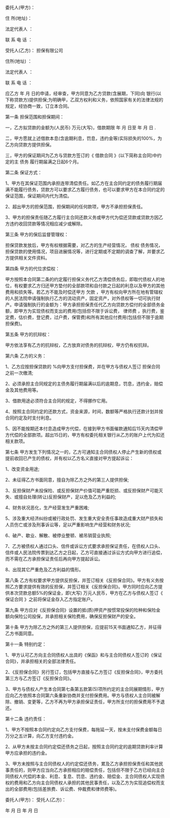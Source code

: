 
 


委托人(甲方)：


住 所(地址)：


法定代表人 ：


联 系 电 话 ：


受托人(乙方)：  担保有限公司


住所(地址) ：


法定代表人 ：


联 系 电 话 ：


应乙方 年 月 日的申请，经审查，甲方同意为乙方贷款(含展期，下同)向    银行(以下称贷款方)提供担保;为明确甲，乙双方权利和义务，依照国家有关的法律法规的规定，经协商一致，订立本合同。


第一条 担保范围和担保期间：


一，乙方拟贷款的金额为(人民币) 万元(大写)，借款期限 年 月 日至 年 月 日 .


二，甲方愿就上述借款本息(含逾期利息，罚息，违约金等)实际损失的100%，为乙方向贷款方提供担保。


三，甲方的保证期间为乙方与贷款方签订的《
借款合同
》(以下简称主合同)中约定的主
债务
履行期届满之日起6个月。


第二条 保证方式：


1、甲方在其保证范围内承担连带清偿责任。如乙方在主合同约定的债务履行期届满不能履行债务，贷款方可以要求乙方履行债务，也可以要求甲方在本合同约定的保证范围，保证期间内代为清偿。


2、超出甲方的担保范围，担保期间的任何款项，甲方不承担担保责任。


3、甲方的担保责任随乙方履行主合同还款义务或甲方代为偿还贷款或贷款方因乙方违约收回贷款等情况相应减少或解除。


第三条 甲方的保后监督管理权：


担保贷款发放后，甲方有权根据需要，对乙方的生产经营情况，
债权
债务情况，担保贷款的使用情况，项目进展情况等，进行定期或不定期的调查了解，并要求乙方提供相关文件资料。


第四条 甲方的代位求偿权：


甲方按照本合同第二条的约定履行担保义务代乙方清偿债务后，即取代债权人的地位，有权要求乙方归还甲方垫付的全部款项和自付款之日起的利息以及甲方的其他费用和损失等。若乙方不能及时偿还甲方
欠款
，甲方有权向甲方所在地有管辖权的人民法院申请强制执行乙方的流动资产，固定资产，对外债权等一切可执行财产。申请强制执行的金额为：甲方承担担保责任代乙方向贷款方偿付的全部债务金额，即甲方为实现债权而支出的费用(包括但不限于诉讼费，
律师费
，执行费，鉴定费，估价费，登记费，过户费，保管费)和所有其他应付费用(包括但不限于逾期担保费)。


第五条 甲方的抗辩权：


甲方依法享有乙方的抗辩权，乙方放弃对债务的抗辩权，甲方仍有权抗辩。


第六条 乙方的义务：


1、乙方应按担保贷款的 %向甲方支付担保费，并在甲方与债权人签订
担保合同
之前一次缴清;


2、必须承担主合同规定的主债务履行期届满以后的逾期息，罚息，违约金，赔偿金及其他费用等。


3、借款用途必须符合主合同的规定，不得挪作它用。


4、按照主合同约定的还款方式，资金来源，时间，数额等严格执行还款计划并按合同约定及时支付利息。


5、因不能按期还本付息造成甲方代偿，在接到甲方书面催款通知后15天内清偿甲方代偿的全部款项。超出15日的，甲方有权委托相关银行从乙方的账户上代为扣还相关款项。


第七条 甲方发生下列情况之一的，乙方可通知主合同债权人停止产生新的债权或提前收回已产生的债权，并有权以乙方名义直接对甲方提起诉讼：


1、改变资金用途;


2、未征得乙方书面同意，擅自为除乙方之外的第三人提供担保;


3、反担保财产未投保险、或反担保财产价值可能严重贬损、或反担保财产可能灭失、或擅自处理(转让)反担保财产，足以危及乙方利益的;


4、财务状况恶化，生产经营发生严重困难;


5、涉及重大经济纠纷或被行政处罚、发生重大安全责任事故造成重大财产损失和人员伤亡或涉及刑事诉讼等，足以严重影响生产经营和财务状况;


6、破产、歇业、解散、被停业整顿、被吊销营业执照;


7、乙方被债权人通过口头、信件或诉讼方式要求承担保证责任，在债权人口头、信件或人民法院传票到达乙方之日起，乙方可直接通过诉讼方式向甲方进行追偿，而不需在乙方承担保证责任后再向甲方提起诉讼。


8、出现其它严重危及乙方利益的情形。


第八条 乙方有权要求甲方提供反担保，并签订相关《反担保合同》。甲方有义务按照乙方要求提供有效的反担保，并签订相关《反担保合同》。甲方同时应向乙方提供本次贷款总额5%的保证金，即(大写)    万元人民币，甲方在乙方与债权人签订《
保证合同
》之前将保证金存入乙方指定账户。


第九条 甲方应对《反担保合同》设置的抵(质)押资产按惯常投保的险种和保险金额向保险公司投保，并承担相关保险费用，确保反担保财产的安全。


第十条 甲方为除乙方之外的第三人提供担保，应提前15天书面通知乙方，并征得乙方书面同意。


第十一条 特别约定：


1、甲方认可乙方向主合同债权人出具的《保函》和与主合同债权人签订的《保证合同》，并承担相关的全部法律责任。


2、《反担保合同》另行签订，包括甲方直接与乙方签订《反担保合同》，甲方委托第三方与乙方签订《反担保合同》。


3、甲方与债权人产生本合同第七条第五款第(5)项所约定的主合同展期情形，甲方应向乙方依照本合同第六条重新协商并支付担保费用。甲方与债权人主合同被解除、撤销、变更等，乙方不再为甲方承担保证责任，甲方所支付的担保费用不予退还。


第十二条 违约责任：


1、甲方不按照本合同约定向乙方支付保费，每拖延一天，按未支付保费金额每日万分之五计算，向乙方支付违约金。


2、从甲方未按主合同约定偿还债务之日起，按照主合同约定的逾期贷款利率计算甲方应承担的违约金。


3、甲方未按照与主合同债权人的约定偿还债务，累及乙方承担担保责任和其他民事责任的，则甲方应当向乙方承担相应的赔偿责任，包括但不限于乙方已经向主合同债权人代偿的本金、利息、复息、罚息、违约金、赔偿金、主合同债权人实现债权的费用和乙方向主合同债权人承担的其他民事责任，以及乙方为实现追偿权而支出的全部费用(包括差旅费、诉讼费、仲裁费和律师费等)。


委托人(甲方)：        受托人(乙方)：


年   月   日              年   月   日

 


 

 
 
 
 
 
  


  
 

  


  


  
 
 
 
 

